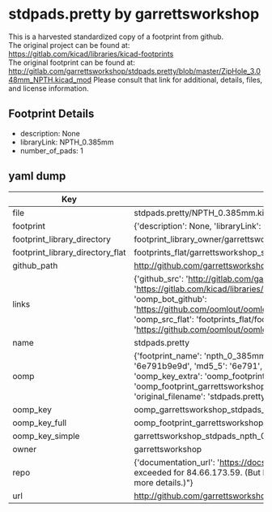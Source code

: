 # stdpads.pretty by garrettsworkshop  
This is a harvested standardized copy of a footprint from github.  
The original project can be found at:  
https://gitlab.com/kicad/libraries/kicad-footprints  
The original footprint can be found at:
http://gitlab.com/garrettsworkshop/stdpads.pretty/blob/master/ZipHole_3.048mm_NPTH.kicad_mod
Please consult that link for additional, details, files, and license information.  
## Footprint Details
* description: None  
* libraryLink: NPTH_0.385mm  
* number_of_pads: 1  
## yaml dump  
| Key | Value |  
| --- | --- |  
| file | stdpads.pretty/NPTH_0.385mm.kicad_mod |  
| footprint | {'description': None, 'libraryLink': 'NPTH_0.385mm', 'number_of_pads': 1} |  
| footprint_library_directory | footprint_library_owner/garrettsworkshop_stdpads.pretty |  
| footprint_library_directory_flat | footprints_flat/garrettsworkshop_stdpads_npth_0_385mm/working |  
| github_path | http://github.com/garrettsworkshop/stdpads.pretty/blob/master/NPTH_0.385mm.kicad_mod |  
| links | {'github_src': 'http://gitlab.com/garrettsworkshop/stdpads.pretty/blob/master/ZipHole_3.048mm_NPTH.kicad_mod', 'github_src_repo': 'https://gitlab.com/kicad/libraries/kicad-footprints', 'oomp_bot': 'footprints/garrettsworkshop_stdpads_npth_0_385mm/working', 'oomp_bot_github': 'https://github.com/oomlout/oomlout_oomp_footprint_bot/tree/main/footprints/garrettsworkshop_stdpads_npth_0_385mm/working', 'oomp_src_flat': 'footprints_flat/footprints_flat/garrettsworkshop_stdpads_npth_0_385mm/working', 'oomp_src_flat_github': 'https://github.com/oomlout/oomlout_oomp_footprint_src/tree/main/footprints_flat/garrettsworkshop_stdpads_npth_0_385mm/working'} |  
| name | stdpads.pretty |  
| oomp | {'footprint_name': 'npth_0_385mm', 'library_name': 'stdpads', 'md5': '6e791b9e9d6122fdb9aa5e5ffb0f0fa6', 'md5_10': '6e791b9e9d', 'md5_5': '6e791', 'md5_6': '6e791b', 'oomp_key': 'oomp_garrettsworkshop_stdpads_npth_0_385mm', 'oomp_key_extra': 'oomp_footprint_garrettsworkshop_stdpads_npth_0_385mm', 'oomp_key_full': 'oomp_footprint_garrettsworkshop_stdpads_npth_0_385mm_6e791b', 'oomp_key_simple': 'garrettsworkshop_stdpads_npth_0_385mm', 'original_filename': 'stdpads.pretty/NPTH_0.385mm.kicad_mod', 'owner_name': 'garrettsworkshop'} |  
| oomp_key | oomp_garrettsworkshop_stdpads_npth_0_385mm |  
| oomp_key_full | oomp_footprint_garrettsworkshop_stdpads_npth_0_385mm |  
| oomp_key_simple | garrettsworkshop_stdpads_npth_0_385mm |  
| owner | garrettsworkshop |  
| repo | {'documentation_url': 'https://docs.github.com/rest/overview/resources-in-the-rest-api#rate-limiting', 'message': "API rate limit exceeded for 84.66.173.59. (But here's the good news: Authenticated requests get a higher rate limit. Check out the documentation for more details.)"} |  
| url | http://github.com/garrettsworkshop/stdpads.pretty |  

